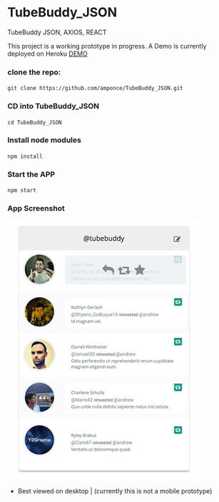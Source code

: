 # TubeBuddy_JSON
TubeBuddy JSON, AXIOS, REACT


This project is a working prototype in progress. A Demo is currently deployed on Heroku [DEMO](https://tubebuddy-notify.herokuapp.com/)


### clone the repo:
`git clone https://github.com/amponce/TubeBuddy_JSON.git`



### CD into TubeBuddy_JSON
`cd TubeBuddy_JSON`



### Install node modules
`npm install`



### Start the APP
`npm start`

### App Screenshot

![Tubebuddy Twitter Prototype](https://github.com/amponce/TubeBuddy_JSON/blob/master/Screenshots/tubebuddy.jpg)  

* Best viewed on desktop | (currently this is not a mobile prototype) 
